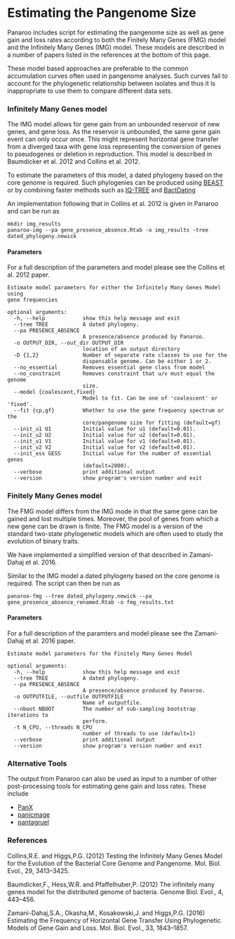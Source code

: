 # Estimating the Pangenome Size

Panaroo includes script for estimating the pangenome size as well as gene gain and loss rates according to both the Finitely Many Genes (FMG) model and the Infinitely Many Genes (IMG) model. These models are described in a number of papers listed in the references at the bottom of this page.

These model based approaches are preferable to the common accumulation curves often used in pangenome analyses. Such curves fail to account for the phylogenetic relationship between isolates and thus it is inappropriate to use them to compare different data sets.

### Infinitely Many Genes model

The IMG model allows for gene gain from an unbounded reservoir of new genes, and gene loss. As the reservoir is unbounded, the same gene gain event can only occur once. This might represent horizontal gene transfer from a diverged taxa with gene loss representing the conversion of genes to pseudogenes or deletion in reproduction. This model is described in Baumdicker et al. 2012 and Collins et al. 2012.

To estimate the parameters of this model, a dated phylogeny based on the core genome is required. Such phylogenies can be produced using [BEAST](https://www.beast2.org/) or by combining faster methods such as [IQ-TREE](http://www.iqtree.org/) and [BactDating](https://xavierdidelot.github.io/BactDating/)

An implementation following that in Collins et al. 2012 is given in Panaroo and can be run as

```
mkdir img_results
panaroo-img --pa gene_presence_absence.Rtab -o img_results -tree dated_phylogeny.newick
```

#### Parameters

For a full description of the parameters and model please see the Collins et al. 2012 paper.

```
Estimate model parameters for either the Infinitely Many Genes Model using
gene frequencies

optional arguments:
  -h, --help            show this help message and exit
  --tree TREE           A dated phylogeny.
  --pa PRESENCE_ABSENCE
                        A presence/absence produced by Panaroo.
  -o OUTPUT_DIR, --out_dir OUTPUT_DIR
                        location of an output directory
  -D {1,2}              Number of separate rate classes to use for the
                        dispensable genome. Can be either 1 or 2.
  --no_essential        Removes essential gene class from model
  --no_constraint       Removes constraint that u/v must equal the genome
                        size.
  --model {coalescent,fixed}
                        Model to fit. Can be one of 'coalescent' or 'fixed'.
  --fit {cp,gf}         Whether to use the gene frequency spectrum or the
                        core/pangenome size for fitting (default=gf)
  --init_u1 U1          Initial value for u1 (default=0.01).
  --init_u2 U2          Initial value for u2 (default=0.01).
  --init_v1 V1          Initial value for v1 (default=0.01).
  --init_v2 V2          Initial value for v2 (default=0.01).
  --init_ess GESS       Initial value for the number of essential genes
                        (default=2000).
  --verbose             print additional output
  --version             show program's version number and exit
```


### Finitely Many Genes model

The FMG model differs from the IMG mode in that the same gene can be gained and lost multiple times. Moreover, the pool of genes from which a new gene can be drawn is finite. The FMG model is a version of the standard two-state phylogenetic models which are often used to study the evolution of binary traits.

We have implemented a simplified version of that described in Zamani-Dahaj et al. 2016.

Similar to the IMG model a dated phylogeny based on the core genome is required. The script can then be run as

```
panaroo-fmg --tree dated_phylogeny.newick --pa gene_presence_absence_renamed.Rtab -o fmg_results.txt
```

#### Parameters

For a full description of the paramters and model please see the Zamani-Dahaj et al. 2016 paper.

```
Estimate model parameters for the Finitely Many Genes Model

optional arguments:
  -h, --help            show this help message and exit
  --tree TREE           A dated phylogeny.
  --pa PRESENCE_ABSENCE
                        A presence/absence produced by Panaroo.
  -o OUTPUTFILE, --outfile OUTPUTFILE
                        Name of outputfile.
  --nboot NBOOT         The number of sub-sampling bootstrap iterations to
                        perform.
  -t N_CPU, --threads N_CPU
                        number of threads to use (default=1)
  --verbose             print additional output
  --version             show program's version number and exit
```

### Alternative Tools

The output from Panaroo can also be used as input to a number of other post-processing tools for estimating gene gain and loss rates. These include

- [PanX](http://pangenome.de/)
- [panicmage](http://www.baumdickerlab.de/index.php/software/panicmage)
- [pantagruel](https://github.com/flass/pantagruel)


### References

Collins,R.E. and Higgs,P.G. (2012) Testing the Infinitely Many Genes Model for the Evolution of the Bacterial Core Genome and Pangenome. Mol. Biol. Evol., 29, 3413–3425.

Baumdicker,F., Hess,W.R. and Pfaffelhuber,P. (2012) The infinitely many genes model for the distributed genome of bacteria. Genome Biol. Evol., 4, 443–456.

Zamani-Dahaj,S.A., Okasha,M., Kosakowski,J. and Higgs,P.G. (2016) Estimating the Frequency of Horizontal Gene Transfer Using Phylogenetic Models of Gene Gain and Loss. Mol. Biol. Evol., 33, 1843–1857.

